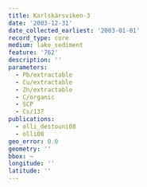 ```yaml
---
title: Karlskärsviken-3
date: '2003-12-31'
date_collected_earliest: '2003-01-01'
record_type: core
medium: lake_sediment
feature: '762'
description: ''
parameters:
  - Pb/extractable
  - Cu/extractable
  - Zn/extractable
  - C/organic
  - SCP
  - Cs/137
publications:
  - olli_destouni08
  - olli08
geo_error: 0.0
geometry: ''
bbox: ~
longitude: ''
latitude: ''
---
```

